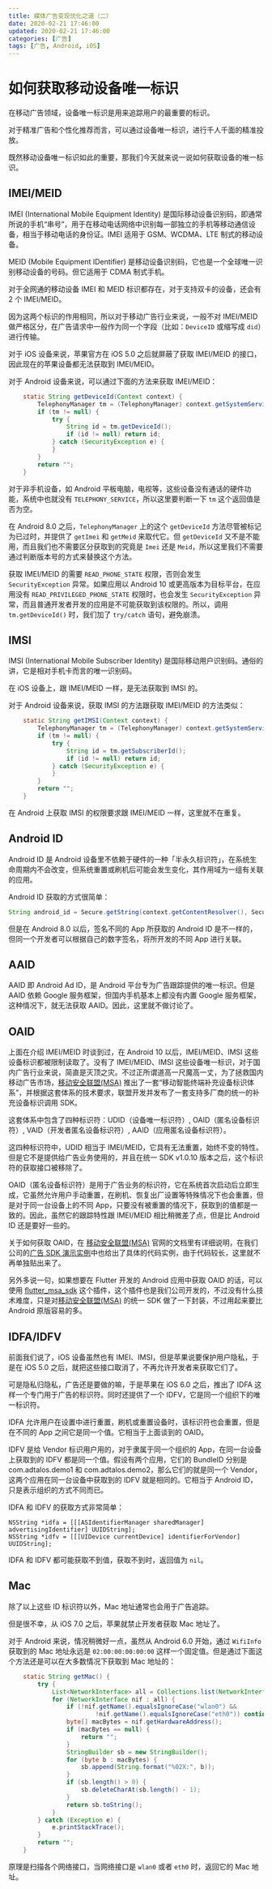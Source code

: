 ```yaml
---
title: 媒体广告变现优化之道（二）
date: 2020-02-21 17:46:00
updated: 2020-02-21 17:46:00
categories: [广告]
tags: [广告, Android, iOS]
---
```


# 如何获取移动设备唯一标识

在移动广告领域，设备唯一标识是用来追踪用户的最重要的标识。

对于精准广告和个性化推荐而言，可以通过设备唯一标识，进行千人千面的精准投放。

既然移动设备唯一标识如此的重要，那我们今天就来说一说如何获取设备的唯一标识。

<!--more-->

## IMEI/MEID

IMEI (International Mobile Equipment Identity) 是国际移动设备识别码，即通常所说的手机“串号”，用于在移动电话网络中识别每一部独立的手机等移动通信设备，相当于移动电话的身份证。IMEI 适用于 GSM、WCDMA、LTE 制式的移动设备。

MEID (Mobile Equipment IDentifier) 是移动设备识别码，它也是一个全球唯一识别移动设备的号码。但它适用于 CDMA 制式手机。

对于全网通的移动设备 IMEI 和 MEID 标识都存在，对于支持双卡的设备，还会有 2 个 IMEI/MEID。

因为这两个标识的作用相同，所以对于移动广告行业来说，一般不对 IMEI/MEID 做严格区分，在广告请求中一般作为同一个字段（比如：`DeviceID` 或缩写成 `did`）进行传输。

对于 iOS 设备来说，苹果官方在 iOS 5.0 之后就屏蔽了获取 IMEI/MEID 的接口，因此现在的苹果设备都无法获取到 IMEI/MEID。

对于 Android 设备来说，可以通过下面的方法来获取 IMEI/MEID：

```java
    static String getDeviceId(Context context) {
        TelephonyManager tm = (TelephonyManager) context.getSystemService(Context.TELEPHONY_SERVICE);
        if (tm != null) {
            try {
                String id = tm.getDeviceId();
                if (id != null) return id;
            } catch (SecurityException e) {
            }
        }
        return "";
    }
```

对于非手机设备，如 Android 平板电脑，电视等，这些设备没有通话的硬件功能，系统中也就没有 `TELEPHONY_SERVICE`，所以这里要判断一下 `tm` 这个返回值是否为空。

在 Android 8.0 之后，`TelephonyManager` 上的这个 `getDeviceId` 方法尽管被标记为已过时，并提供了 `getImei` 和 `getMeid` 来取代它。但 `getDeviceId` 又不是不能用，而且我们也不需要区分获取到的究竟是 `Imei` 还是 `Meid`，所以这里我们不需要通过判断版本号的方式来替换这个方法。

获取 IMEI/MEID 的需要 `READ_PHONE_STATE` 权限，否则会发生 `SecurityException` 异常。如果应用以 Android 10 或更高版本为目标平台，在应用没有 `READ_PRIVILEGED_PHONE_STATE` 权限时，也会发生 `SecurityException` 异常，而且普通开发者开发的应用是不可能获取到该权限的。所以，调用 `tm.getDeviceId()` 时，我们加了 `try/catch` 语句，避免崩溃。

## IMSI

IMSI (International Mobile Subscriber Identity) 是国际移动用户识别码。通俗的讲，它是相对手机卡而言的唯一识别码。

在 iOS 设备上，跟 IMEI/MEID 一样，是无法获取到 IMSI 的。

对于 Android 设备来说，获取 IMSI 的方法跟获取 IMEI/MEID 的方法类似：

```java
    static String getIMSI(Context context) {
        TelephonyManager tm = (TelephonyManager) context.getSystemService(Context.TELEPHONY_SERVICE);
        if (tm != null) {
            try {
                String id = tm.getSubscriberId();
                if (id != null) return id;
            } catch (SecurityException e) {
            }
        }
        return "";
    }
```

在 Android 上获取 IMSI 的权限要求跟 IMEI/MEID 一样，这里就不在重复。

## Android ID

Android ID 是 Android 设备里不依赖于硬件的一种「半永久标识符」，在系统生命周期内不会改变，但系统重置或刷机后可能会发生变化，其作用域为一组有关联的应用。

Android ID 获取的方式很简单：

```java
String android_id = Secure.getString(context.getContentResolver(), Secure.ANDROID_ID);
```

但是在 Android 8.0 以后，签名不同的 App 所获取的 Android ID 是不一样的，但同一个开发者可以根据自己的数字签名，将所开发的不同 App 进行关联。

## AAID

AAID 即 Android Ad ID，是 Android 平台专为广告跟踪提供的唯一标识。但是 AAID 依赖 Google 服务框架，但国内手机基本上都没有内置 Google 服务框架，这种情况下，就无法获取 AAID。因此，这里就不做讨论了。

## OAID

上面在介绍 IMEI/MEID 时谈到过，在 Android 10 以后，IMEI/MEID、IMSI 这些设备标识都被限制读取了。没有了 IMEI/MEID、IMSI 这些设备唯一标识，对于国内广告行业来说，简直是灭顶之灾。不过正所谓道高一尺魔高一丈，为了拯救国内移动广告市场，[移动安全联盟(MSA)](http://msa-alliance.cn/col.jsp?id=120) 推出了一套“移动智能终端补充设备标识体系”，并根据这套体系的技术要求，联盟开发并发布了一套支持多厂商的统一的补充设备标识调用 SDK。

这套体系中包含了四种标识符：UDID（设备唯一标识符）, OAID（匿名设备标识符）, VAID（开发者匿名设备标识符）, AAID（应用匿名设备标识符）。

这四种标识符中，UDID 相当于 IMEI/MEID，它具有无法重置，始终不变的特性。但是它不是提供给广告业务使用的，并且在统一 SDK v1.0.10 版本之后，这个标识符的获取接口被移除了。

OAID（匿名设备标识符）是用于广告业务的标识符，它在系统首次启动后立即生成，它虽然允许用户手动重置，在刷机、恢复出厂设置等特殊情况下也会重置，但是对于同一台设备上的不同 App，只要没有被重置的情况下，获取到的值都是一致的。因此，虽然它的跟踪特性跟 IMEI/MEID 相比稍微差了点，但是比 Android ID 还是要好一些的。

关于如何获取 OAID，在 [移动安全联盟(MSA)](http://msa-alliance.cn/col.jsp?id=120) 官网的文档里有详细说明，在我们公司的[广告 SDK 演示实例](https://github.com/adtalos/android-xy-sdk-demo)中也给出了具体的代码实例，由于代码较长，这里就不再单独贴出来了。

另外多说一句，如果想要在 Flutter 开发的 Android 应用中获取 OAID 的话，可以使用 [flutter_msa_sdk](https://pub.dev/packages/flutter_msa_sdk) 这个插件，这个插件也是我们公司开发的，不过没有什么技术难度，只是对[移动安全联盟(MSA)](http://msa-alliance.cn/col.jsp?id=120) 的统一 SDK 做了一下封装，不过用起来要比 Android 原版容易的多。

## IDFA/IDFV

前面我们说了，iOS 设备虽然也有 IMEI、IMSI，但是苹果说要保护用户隐私，于是在 iOS 5.0 之后，就把这些接口取消了，不再允许开发者来获取它们了。

可是隐私归隐私，广告还是要做的嘛，于是苹果在 iOS 6.0 之后，推出了 IDFA 这样一个专门用于广告的标识符。同时还提供了一个 IDFV，它是同一个组织下的唯一标识符。

IDFA 允许用户在设置中进行重置，刷机或重置设备时，该标识符也会重置，但是在不同的 App 之间它是同一个值。它相当于上面谈到的 OAID。

IDFV 是给 Vendor 标识用户用的，对于隶属于同一个组织的 App，在同一台设备上获取到的 IDFV 都是同一个值。假设有两个应用，它们的 BundleID 分别是 com.adtalos.demo1 和 com.adtalos.demo2，那么它们的就是同一个 Vendor，这两个应用在同一台设备中获取到的 IDFV 就是相同的。它相当于 Android ID，只是表示组织的方式不同而已。

IDFA 和 IDFV 的获取方式非常简单：

```objc
NSString *idfa = [[[ASIdentifierManager sharedManager] advertisingIdentifier] UUIDString];
NSString *idfv = [[[UIDevice currentDevice] identifierForVendor] UUIDString];
```

IDFA 和 IDFV 都可能获取不到值，获取不到时，返回值为 `nil`。

## Mac

除了以上这些 ID 标识符以外，Mac 地址通常也会用于广告追踪。

但是很不幸，从 iOS 7.0 之后，苹果就禁止开发者获取 Mac 地址了。

对于 Android 来说，情况稍微好一点，虽然从 Android 6.0 开始，通过 `WifiInfo` 获取到的 Mac 地址永远是 `02:00:00:00:00:00` 这样一个固定值。但是通过下面这个方法还是可以在大多数情况下获取到 Mac 地址的：

```java
    static String getMac() {
        try {
            List<NetworkInterface> all = Collections.list(NetworkInterface.getNetworkInterfaces());
            for (NetworkInterface nif : all) {
                if (!nif.getName().equalsIgnoreCase("wlan0") &&
                        !nif.getName().equalsIgnoreCase("eth0")) continue;
                byte[] macBytes = nif.getHardwareAddress();
                if (macBytes == null) {
                    return "";
                }
                StringBuilder sb = new StringBuilder();
                for (byte b : macBytes) {
                    sb.append(String.format("%02X:", b));
                }
                if (sb.length() > 0) {
                    sb.deleteCharAt(sb.length() - 1);
                }
                return sb.toString();
            }
        } catch (Exception e) {
            e.printStackTrace();
        }
        return "";
    }
```

原理是扫描各个网络接口，当网络接口是 `wlan0` 或者 `eth0` 时，返回它的 Mac 地址。
